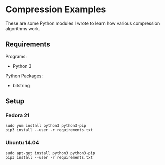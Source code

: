 # Compression Examples

These are some Python modules I wrote to learn how various compression
algorithms work.

## Requirements

Programs:

  * Python 3

Python Packages:

  * bitstring

## Setup

### Fedora 21

    sudo yum install python3 python3-pip
    pip3 install --user -r requirements.txt

### Ubuntu 14.04

    sudo apt-get install python3 python3-pip
    pip3 install --user -r requirements.txt
